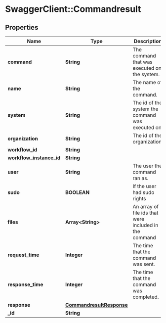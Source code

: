 # SwaggerClient::Commandresult

## Properties
Name | Type | Description | Notes
------------ | ------------- | ------------- | -------------
**command** | **String** | The command that was executed on the system. | [optional] 
**name** | **String** | The name of the command. | [optional] 
**system** | **String** | The id of the system the command was executed on. | [optional] 
**organization** | **String** | The id of the organization. | [optional] 
**workflow_id** | **String** |  | [optional] 
**workflow_instance_id** | **String** |  | [optional] 
**user** | **String** | The user the command ran as. | [optional] 
**sudo** | **BOOLEAN** | If the user had sudo rights | [optional] 
**files** | **Array&lt;String&gt;** | An array of file ids that were included in the command | [optional] 
**request_time** | **Integer** | The time that the command was sent. | [optional] 
**response_time** | **Integer** | The time that the command was completed. | [optional] 
**response** | [**CommandresultResponse**](CommandresultResponse.md) |  | [optional] 
**_id** | **String** |  | [optional] 


